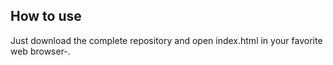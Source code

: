 ## How to use

Just download the complete repository and open index.html in your favorite web browser-.
